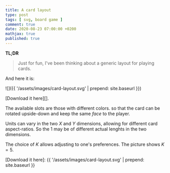 ```yaml
---
title: A card layout
type: post
tags: [ svg, board game ]
comment: true
date: 2020-08-23 07:00:00 +0200
mathjax: true
published: true
---
```


**TL;DR**

> Just for fun, I've been thinking about a generic layout for playing
> cards.

And here it is:

![]({{ '/assets/images/card-layout.svg' | prepend: site.baseurl }})

[Download it here][].

The available slots are those with different colors. so that the card
can be rotated upside-down and keep the same *face* to the player.

Units can vary in the two $X$ and $Y$ dimensions, allowing for different
card aspect-ratios. So the $1$ may be of different actual lenghts in the
two dimensions.

The choice of $K$ allows adjusting to one's preferences. The picture
shows $K = 5$.

[Download it here]: {{ '/assets/images/card-layout.svg' | prepend: site.baseurl }}
